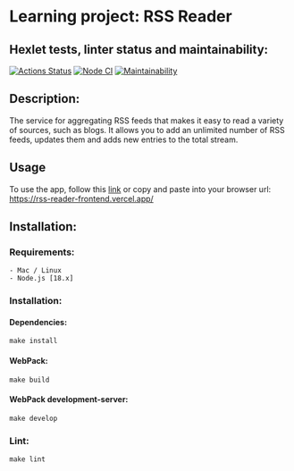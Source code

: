 # Learning project: RSS Reader

## Hexlet tests, linter status and maintainability:
[![Actions Status](https://github.com/256sha9gag/frontend-bootcamp-project-11/workflows/hexlet-check/badge.svg)](https://github.com/256sha9gag/frontend-bootcamp-project-11/actions)
[![Node CI](https://github.com/256sha9gag/frontend-bootcamp-project-11/actions/workflows/nodejs.yml/badge.svg?event=push)](https://github.com/256sha9gag/frontend-bootcamp-project-11/actions/workflows/nodejs.yml)
[![Maintainability](https://api.codeclimate.com/v1/badges/73e219a36e58c5178f84/maintainability)](https://codeclimate.com/github/256sha9gag/frontend-bootcamp-project-11/maintainability)

## Description:
  The service for aggregating RSS feeds that makes it easy to read a variety of sources, such as blogs. It allows you to add an unlimited number of RSS feeds, updates them and adds new entries to the total stream.

## Usage
  To use the app, follow this [link](https://rss-reader-frontend.vercel.app/) or copy and paste into your browser url: https://rss-reader-frontend.vercel.app/

## Installation:

  ### Requirements:
    - Mac / Linux
    - Node.js [18.x]

  ### Installation:
  #### Dependencies:
    make install
  #### WebPack:
    make build
  #### WebPack development-server:
    make develop

  ### Lint:
    make lint
